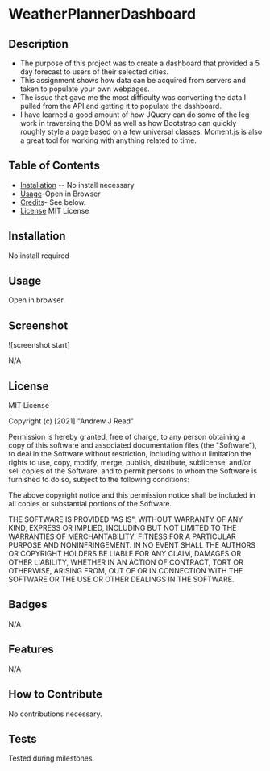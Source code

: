 # WeatherPlannerDashboard
## Description
- The purpose of this project was to create a dashboard that provided a 5 day forecast to users of their selected cities.
- This assignment shows how data can be acquired from servers and taken to populate your own webpages.
- The issue that gave me the most difficulty was converting the data I pulled from the API and getting it to populate the dashboard.  
- I have learned a good amount of how JQuery can do some of the leg work in traversing the DOM as well as how Bootstrap can quickly roughly style a page based on a few universal classes.  Moment.js is also a great tool for working with anything related to time.
## Table of Contents

- [Installation](#installation) -- No install necessary
- [Usage](#usage)-Open in Browser
- [Credits](#credits)- See below.
- [License](#license) MIT License
## Installation
No install required
## Usage
Open in browser.  
## Screenshot
![screenshot start] 

N/A
## License
MIT License

Copyright (c) [2021] "Andrew J Read"

Permission is hereby granted, free of charge, to any person obtaining a copy
of this software and associated documentation files (the "Software"), to deal
in the Software without restriction, including without limitation the rights
to use, copy, modify, merge, publish, distribute, sublicense, and/or sell
copies of the Software, and to permit persons to whom the Software is
furnished to do so, subject to the following conditions:

The above copyright notice and this permission notice shall be included in all
copies or substantial portions of the Software.

THE SOFTWARE IS PROVIDED "AS IS", WITHOUT WARRANTY OF ANY KIND, EXPRESS OR
IMPLIED, INCLUDING BUT NOT LIMITED TO THE WARRANTIES OF MERCHANTABILITY,
FITNESS FOR A PARTICULAR PURPOSE AND NONINFRINGEMENT. IN NO EVENT SHALL THE
AUTHORS OR COPYRIGHT HOLDERS BE LIABLE FOR ANY CLAIM, DAMAGES OR OTHER
LIABILITY, WHETHER IN AN ACTION OF CONTRACT, TORT OR OTHERWISE, ARISING FROM,
OUT OF OR IN CONNECTION WITH THE SOFTWARE OR THE USE OR OTHER DEALINGS IN THE
SOFTWARE.
## Badges
N/A
## Features
N/A
## How to Contribute
No contributions necessary.
## Tests
Tested during milestones.